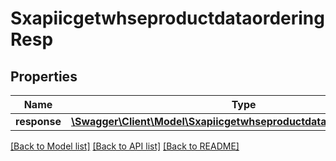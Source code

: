 # SxapiicgetwhseproductdataorderingResp

## Properties
Name | Type | Description | Notes
------------ | ------------- | ------------- | -------------
**response** | [**\Swagger\Client\Model\SxapiicgetwhseproductdataorderingResponse**](SxapiicgetwhseproductdataorderingResponse.md) |  | [optional] 

[[Back to Model list]](../README.md#documentation-for-models) [[Back to API list]](../README.md#documentation-for-api-endpoints) [[Back to README]](../README.md)


